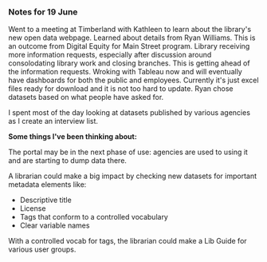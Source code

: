 ### Notes for 19 June

Went to a meeting at Timberland with Kathleen to learn about the library's new open data webpage.  Learned about details from 
Ryan Williams.  This is an outcome from Digital Equity for Main Street program.  Library receiving more information requests, especially after discussion around consolodating library work and closing branches.  This is getting ahead of the information requests.  Wroking with Tableau now and will eventually have dashboards for both the public and employees. Currently it's just excel files ready for download and it is not too hard to update.  Ryan chose datasets based on what people have asked for.

I spent most of the day looking at datasets published by various agencies as I create an interview list.


**Some things I've been thinking about:**

The portal may be in the next phase of use: agencies are used to using it and are starting to dump data there.

A librarian could make a big impact by checking new datasets for important metadata elements like:
- Descriptive title
- License
- Tags that conform to a controlled vocabulary
- Clear variable names

With a controlled vocab for tags, the librarian could make a Lib Guide for various user groups.
